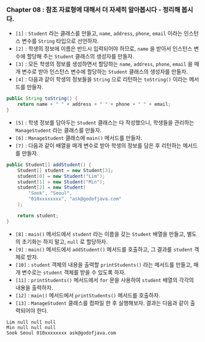 
### Chapter 08 : 참조 자료형에 대해서 더 자세히 알아봅시다 - 정리해 봅시다.

- `[1]` : `Student` 라는 클래스를 만들고, `name`, `address`, `phone`, `email` 이라는 인스턴스 변수를 `String` 타입으로 선언하자.
- `[2]` : 학생의 정보에 이름은 반드시 입력되어야 하므로, `name` 을 받아서 인스턴스 변수에 할당해 주는 `Student` 클래스의 생성자를 만들자.
- `[3]` : 모든 학생의 정보를 생성하면서 할당하는 `name`, `address`, `phone`, `email` 을 매개 변수로 받아 인스턴스 변수에 할당하는 `Student` 클래스의 생성자를 만들자.
- `[4]` : 다음과 같이 학생의 정보들을 `String` 으로 리턴하는 `toString()` 이라는 메서드를 만들자.

```java
public String toString() {
    return name + " " + address + " " + phone + " " + email;
}
```

- `[5]` : 학생 정보를 담아두는 `Student` 클래스는 다 작성했으니, 학생들을 관리하는 `ManageStudent` 라는 클래스를 만들자.
- `[6]` : `ManageStudent` 클래스에 `main()` 메서드를 만들자.
- `[7]` : 다음과 같이 배열을 매개 변수로 받아 학생의 정보를 담은 후 리턴하는 메서드를 만들자.

```java
public Student[] addStudent() {
    Student[] student = new Student[3];
    student[0] = new Student("Lim");
    student[1] = new Student("Min");
    student[2] = new Student(
        "Sook", "Seoul", 
        "010xxxxxxxx", "ask@godofjava.com"
    );

    return student;
}
```

- `[8]` : `main()` 메서드에서 `student` 라는 이름을 갖는 `Student` 배열을 만들고, 별도의 초기화는 하지 말고, `null` 로 할당하자.
- `[9]` : `main()` 메서드에서 `addStudent()` 메서드를 호출하고, 그 결과를 `student` 객체로 받자.
- `[10]` : `student` 객체의 내용을 출력할 `printStudents()` 라는 메서드를 만들고, 매개 변수로는 `student` 객체를 받을 수 있도록 하자.
- `[11]` : `printStudents()` 메서드에서 `for` 문을 사용하여 `student` 배열의 각각의 내용을 출력하자.
- `[12]` : `main()` 메서드에서 `printStudents()` 메서드를 호출하자.
- `[13]` : `ManageStudent` 클래스를 컴파일 한 후 실행해보자. 결과는 다음과 같이 출력되어야 한다.

```
Lim null null null
Min null null null
Sook Seoul 010xxxxxxxx ask@godofjava.com
```
